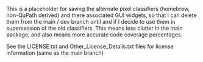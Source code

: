 This is a placeholder for saving the alternate pixel classifiers (homebrew, non-QuPath derived) and there associated GUI widgets, so that I can delete them from the main / dev branch until and if I decide to use them in supersession of the old classifiers. This means less clutter in the main package, and also means more accurate code coverage percentages.

See the LICENSE.txt and Other_License_Details.txt files for license information (same as the main branch)
